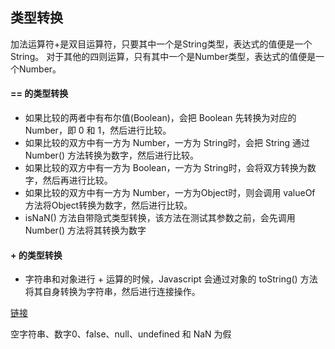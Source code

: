 ## 类型转换



加法运算符+是双目运算符，只要其中一个是String类型，表达式的值便是一个String。
对于其他的四则运算，只有其中一个是Number类型，表达式的值便是一个Number。

#### == 的类型转换

- 如果比较的两者中有布尔值(Boolean)，会把 Boolean 先转换为对应的 Number，即 0 和 1，然后进行比较。
- 如果比较的双方中有一方为 Number，一方为 String时，会把 String 通过 Number() 方法转换为数字，然后进行比较。
- 如果比较的双方中有一方为 Boolean，一方为 String时，会将双方转换为数字，然后再进行比较。
- 如果比较的双方中有一方为 Number，一方为Object时，则会调用 valueOf 方法将Object转换为数字，然后进行比较。
- isNaN() 方法自带隐式类型转换，该方法在测试其参数之前，会先调用 Number() 方法将其转换为数字

#### + 的类型转换
- 字符串和对象进行 + 运算的时候，Javascript 会通过对象的 toString() 方法将其自身转换为字符串，然后进行连接操作。

[链接](https://segmentfault.com/a/1190000004482388)

空字符串、数字0、false、null、undefined 和 NaN 为假